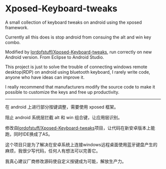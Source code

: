 Xposed-Keyboard-tweaks
======================

A small collection of keyboard tweaks on android using the xposed framework. 

Currently all this does is stop android from consuing the alt and win key combo. 

Modified by [lordofstuff/Xposed-Keyboard-tweaks](https://github.com/lordofstuff/Xposed-Keyboard-tweaks), run correctly on new Android version. From Eclipse to Android Studio.

This project is just to solve the trouble of connecting windows remote desktop(RDP) on android using bluetooth keyboard, I rarely write code, anyone who have ideas can improve it. 

I really recommend that manufacturers modify the source code to make it possible to customize the keys and free up productivity.

---

在 android 上进行部分按键调整，需要使用 xposed 框架。

阻止 android 系统层拦截 alt 和 win 组合键，让应用层识别。

修改自[lordofstuff/Xposed-Keyboard-tweaks](https://github.com/lordofstuff/Xposed-Keyboard-tweaks)项目，让代码在新安卓版本上能跑，同时IDE换成了AS。

这个项目只是为了解决在安卓系统上连接windows远程桌面使用蓝牙键盘产生的麻烦，我很少写代码，任何人有想法可以完善它。

我真心建议厂商修改源码使自定义按键成为可能，解放生产力。

